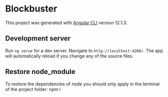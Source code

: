 # Blockbuster

This project was generated with [Angular CLI](https://github.com/angular/angular-cli) version 12.1.3.

## Development server

Run `ng serve` for a dev server. Navigate to `http://localhost:4200/`. The app will automatically reload if you change any of the source files.

## Restore node_module

To restore the dependencies of node you should only apply in the terminal of the project folder: npm i